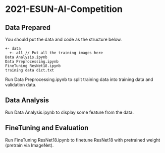 # 2021-ESUN-AI-Competition

## Data Prepared

You should put the data and code as the structure below.

```
+- data
  +- all // Put all the training images here
Data Analysis.ipynb
Data Preprocessing.ipynb
FineTuning ResNet18.ipynb
training data dict.txt
```
Run Data Preprocessing.ipynb to split training data into training data and validation data.

## Data Analysis

Run Data Analysis.ipynb to display some feature from the data.

## FineTuning and Evaluation

Run FineTuning ResNet18.ipynb to finetune ResNet18 with pretrained weight (pretrain via ImageNet).
